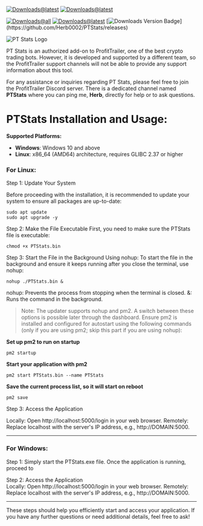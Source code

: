 [![Downloads@latest](https://img.shields.io/badge/🪟%20Download%20Windows%20Version-0078D7?style=for-the-badge?style=for-the-badge)](https://github.com/Herb0002/PTStats/releases/latest/download/PTStats.exe)
[![Downloads@latest](https://img.shields.io/badge/🐧%20Download%20Linux%20Version-2C2C2C?style=for-the-badge?style=for-the-badge)](https://github.com/Herb0002/PTStats/releases/latest/download/PTStats.bin)


[![Downloads@all](https://img.shields.io/github/downloads/Herb0002/PTStats/total?style=for-the-badge&label=Downloads%20all&)](https://github.com/Herb0002/PTStats/releases)
[![Downloads@latest](https://img.shields.io/github/downloads/Herb0002/PTStats/latest/total?style=for-the-badge&label=Download%20latest%20Release)](https://github.com/Herb0002/PTStats/releases)
[![Downloads Version Badge](https://img.shields.io/github/v/release/Herb0002/PTStats?style=for-the-badge&label=Version:)](https://github.com/Herb0002/PTStats/releases) 


![PT Stats Logo](https://cdn.discordapp.com/attachments/1056301681190654083/1277610537211138140/ptaddon.2fa95fea.png?ex=66cdcb08&is=66cc7988&hm=8dac1b3a0bf5535ffe6e90f03cdebdd525074f4b92e2be87e11e38fb1b0e877b&)

PT Stats is an authorized add-on to ProfitTrailer, one of the best crypto trading bots. However, it is developed and supported by a different team, so the ProfitTrailer support channels will not be able to provide any support information about this tool.

For any assistance or inquiries regarding PT Stats, please feel free to join the ProfitTrailer Discord server. There is a dedicated channel named **PTStats** where you can ping me, **Herb**, directly for help or to ask questions.


# **PTStats Installation and Usage:**

**Supported Platforms:**
- **Windows**: Windows 10 and above
- **Linux**: x86_64 (AMD64) architecture, requires GLIBC 2.37 or higher


### For Linux:

Step 1: Update Your System

Before proceeding with the installation, it is recommended to update your system to ensure all packages are up-to-date:

```
sudo apt update
sudo apt upgrade -y
```

Step 2: Make the File Executable First, you need to make sure the PTStats file is executable:
```
chmod +x PTStats.bin
```
 Step 3: Start the File in the Background Using nohup: To start the file in the background and ensure it keeps running after you close the terminal, use nohup: 
```
nohup ./PTStats.bin &
```
nohup: Prevents the process from stopping when the terminal is closed.
&: Runs the command in the background.

> Note: The updater supports nohup and pm2. A switch between these options is possible later through the dashboard. Ensure pm2 is installed and configured for autostart using the following commands (only if you are using pm2; skip this part if you are using nohup):


**Set up pm2 to run on startup**
```
pm2 startup
```

**Start your application with pm2**
```
pm2 start PTStats.bin --name PTStats
```

**Save the current process list, so it will start on reboot**
```
pm2 save
```


Step 3: Access the Application

Locally: Open http://localhost:5000/login in your web browser. Remotely: Replace localhost with the server's IP address, e.g., http://DOMAIN:5000.

--- 
### For Windows: 
Step 1: Simply start the PTStats.exe file. Once the application is running, proceed to 

Step 2: Access the Application  
Locally: Open http://localhost:5000/login in your web browser. Remotely: Replace localhost with the server's IP address, e.g., http://DOMAIN:5000.

---
These steps should help you efficiently start and access your application. If you have any further questions or need additional details, feel free to ask!
